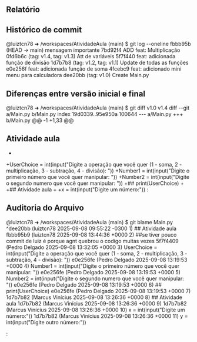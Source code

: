 ## Relatório
## Histórico de commit
@luiztcn78 ➜ /workspaces/AtividadeAula (main) $ git log --oneline
fbbb95b (HEAD -> main) mensagem importante
7bd92f4 ADD feat: Multiplicação
0fd6b6c (tag: v1.4, tag: v1.3) Att de variáveis
5f7f440 feat: adicionada função de divisão
1d7b7b8 (tag: v1.2, tag: v1.1) Update de todas as funções
e0e256f feat: adicionada função de soma
4fcebc9 feat: adicionado mini menu para calculadora
dee20bb (tag: v1.0) Create Main.py



## Diferenças entre versão inicial e final
@luiztcn78 ➜ /workspaces/AtividadeAula (main) $ git diff v1.0 v1.4
diff --git a/Main.py b/Main.py
index 19d0339..95e950a 100644
--- a/Main.py
+++ b/Main.py
@@ -1 +1,33 @@
 ## Atividade aula
+
+UserChoice = int(input("Digite a operação que você quer (1 - soma, 2 - multiplicação, 3 - subtração, 4 - divisão): "))
+Number1 = int(input("Digite o primeiro número que você quer manipular: "))
+Number2 = int(input("Digite o segundo numero que você quer manipular: "))
+## print(UserChoice)
+
+## Atividade aula
+
+x = int(input("Digite um número:"))
:


## Auditoria do Arquivo
@luiztcn78 ➜ /workspaces/AtividadeAula (main) $ git blame Main.py
^dee20bb (luiztcn78       2025-09-08 09:55:22 -0300  1) ## Atividade aula
fbbb95b9 (luiztcn78       2025-09-08 13:44:36 +0000  2) ##se tiver pouco commit de luiz é porque agnt quebrou o codigo muitas vezes
5f7f4409 (Pedro Delgado   2025-09-08 13:32:05 +0000  3) UserChoice = int(input("Digite a operação que você quer (1 - soma, 2 - multiplicação, 3 - subtração, 4 - divisão): "))
e0e256fe (Pedro Delgado   2025-09-08 13:19:53 +0000  4) Number1 = int(input("Digite o primeiro número que você quer manipular: "))
e0e256fe (Pedro Delgado   2025-09-08 13:19:53 +0000  5) Number2 = int(input("Digite o segundo numero que você quer manipular: "))
e0e256fe (Pedro Delgado   2025-09-08 13:19:53 +0000  6) ## print(UserChoice)
e0e256fe (Pedro Delgado   2025-09-08 13:19:53 +0000  7) 
1d7b7b82 (Marcus Vinícius 2025-09-08 13:26:36 +0000  8) ## Atividade aula
1d7b7b82 (Marcus Vinícius 2025-09-08 13:26:36 +0000  9) 
1d7b7b82 (Marcus Vinícius 2025-09-08 13:26:36 +0000 10) x = int(input("Digite um número:"))
1d7b7b82 (Marcus Vinícius 2025-09-08 13:26:36 +0000 11) y = int(input("Digite outro número:"))





:
